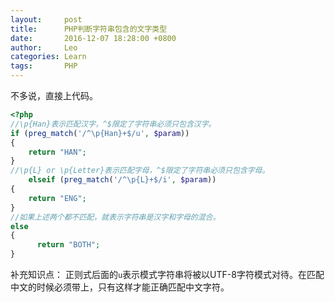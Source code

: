 ```yaml
---
layout:     post
title:      PHP判断字符串包含的文字类型
date:       2016-12-07 18:28:00 +0800
author:     Leo
categories: Learn
tags:       PHP
---
```

不多说，直接上代码。

```php
<?php
//\p{Han}表示匹配汉字，^$限定了字符串必须只包含汉字。
if (preg_match('/^\p{Han}+$/u', $param))
{
    return "HAN";
}
//\p{L} or \p{Letter}表示匹配字母，^$限定了字符串必须只包含字母。
    elseif (preg_match('/^\p{L}+$/i', $param))
{
    return "ENG";
}
//如果上述两个都不匹配，就表示字符串是汉字和字母的混合。
else
{
	  return "BOTH";
}
```

补充知识点： 正则式后面的`u`表示模式字符串将被以UTF-8字符模式对待。在匹配中文的时候必须带上，只有这样才能正确匹配中文字符。
